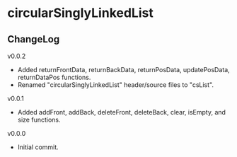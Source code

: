 # circularSinglyLinkedList

## ChangeLog
v0.0.2
- Added returnFrontData, returnBackData, returnPosData, updatePosData, returnDataPos functions.
- Renamed "circularSinglyLinkedList" header/source files to "csList".

v0.0.1
- Added addFront, addBack, deleteFront, deleteBack, clear, isEmpty, and size functions.

v0.0.0
- Initial commit.
